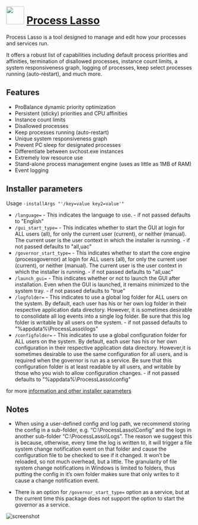 # <img src="https://cdn.rawgit.com/JourneyOver/chocolatey-packages/c28e2ded32fc8910b6227c10fdaf5cd0c17091c3/icons/plasso.png" width="48" height="48"/> [Process Lasso](https://chocolatey.org/packages/plasso)

Process Lasso is a tool designed to manage and edit how your processes and services run.

It offers a robust list of capabilities including default process priorities and affinities, termination of disallowed processes, instance count limits, a system responsiveness graph, logging of processes, keep select processes running (auto-restart), and much more.

## Features

- ProBalance dynamic priority optimization
- Persistent (sticky) priorities and CPU affinities
- Instance count limits
- Disallowed processes
- Keep processes running (auto-restart)
- Unique system responsiveness graph
- Prevent PC sleep for designated processes
- Differentiate between svchost.exe instances
- Extremely low resource use
- Stand-alone process management engine (uses as little as 1MB of RAM)
- Event logging

## Installer parameters

Usage `-installArgs "'/key=value key2=value'"`

- `/language=` - This indicates the language to use. - if not passed defaults to "English"
- `/gui_start_type=` - This indicates whether to start the GUI at login for ALL users (all), for only the current user (current), or neither (manual). The current user is the user context in which the installer is running. - if not passed defaults to "all,uac"
- `/governor_start_type=` - This indicates whether to start the core engine (processgovernor) at login for ALL users (all), for only the current user (current), or neither (manual). The current user is the user context in which the installer is running. - if not passed defaults to "all,uac"
- `/launch_gui=` - This indicates whether or not to launch the GUI after installation. Even when the GUI is launched, it remains minimized to the system tray. - if not passed defaults to "true"
- `/logfolder=` - This indicates to use a global log folder for ALL users on the system. By default, each user has his or her own log folder in their respective application data directory. However, it is sometimes desirable to consolidate all log events into a single log folder. Be sure that this log folder is writable by all users on the system. - if not passed defaults to "%appdata%\ProcessLasso\logs"
- `/configfolder=` - This indicates to use a global configuration folder for ALL users on the system. By default, each user has his or her own configuration in their respective application data directory. However,it is sometimes desirable to use the same configuration for all users, and is required when the governor is run as a service. Be sure that this configuration folder is at least readable by all users, and writable by those who you wish to allow configuration changes. - if not passed defaults to "%appdata%\ProcessLasso\config"

for more [information and other installer parameters](https://bitsum.com/process-lasso-unattended-install/)

## Notes

- When using a user-defined config and log path, we recommend storing the config in a sub-folder, e.g. “C:\ProcessLasso\Config” and the logs in another sub-folder “C:\ProcessLasso\Logs”. The reason we suggest this is because, otherwise, every time the log is written to, it will trigger a file system change notification event on that folder and cause the configuration file to be checked to see if it changed. It won’t be reloaded, so not much overhead, but a little. The granularity of file system change notifications in Windows is limited to folders, thus putting the config in it’s own folder makes sure that only writes to it cause a change notification event.

- There is an option for `/governor_start_type=` option as a service, but at the current time this package does not support the option to start the governor as a service.

![screenshot](https://raw.githubusercontent.com/JourneyOver/chocolatey-packages/master/readme_imgs/plasso.png)
